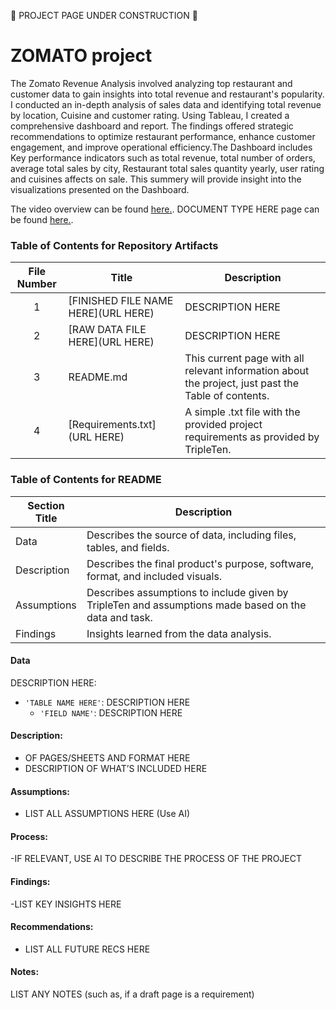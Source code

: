 🚧 PROJECT PAGE UNDER CONSTRUCTION 🚧

# ZOMATO project 
The Zomato Revenue Analysis involved analyzing top restaurant and customer data to gain insights into total revenue and restaurant's popularity. I conducted an in-depth analysis of sales data and identifying total revenue by location, Cuisine and customer rating. Using Tableau, I created a comprehensive dashboard and report. The findings offered strategic recommendations to optimize restaurant performance, enhance customer engagement, and improve operational efficiency.The Dashboard includes Key performance indicators such
as total revenue, total number of orders, average total sales by city,
Restaurant total sales quantity yearly, user rating and cuisines affects
on sale. This summery will provide insight into the visualizations
presented on the Dashboard.


The video overview can be found <a href='INSERT [VIDEO](https://public.tableau.com/views/finalproject_17202217828690/TotalofTopRestuarantswithTotalRevenue?:language=en-US&:sid=&:redirect=auth&:display_count=n&:origin=viz_share_link) URL HERE' target=_blank><u>here</u>.</a>.
DOCUMENT TYPE HERE page can be found <a href='INSERT URL HERE' target=_blank><u>here</u>.</a>.

### Table of Contents for Repository Artifacts
| File Number | Title | Description |
| :-----------: | ----------- |----------- |
| 1 | [FINISHED FILE NAME HERE](URL HERE) | DESCRIPTION HERE |
| 2 | [RAW DATA FILE HERE](URL HERE) | DESCRIPTION HERE |
| 3 | README.md | This current page with all relevant information about the project, just past the Table of contents. |
| 4 | [Requirements.txt](URL HERE) | A simple .txt file with the provided project requirements as provided by TripleTen. |

### Table of Contents for README
| Section Title | Description |
| ----------- |----------- |
| Data | Describes the source of data, including files, tables, and fields. |
| Description | Describes the final product's purpose, software, format, and included visuals. |
| Assumptions | Describes assumptions to include given by TripleTen and assumptions made based on the data and task. |
| Findings | Insights learned from the data analysis. |

#### Data
DESCRIPTION HERE:
- `'TABLE NAME HERE'`: DESCRIPTION HERE
    - `'FIELD NAME'`: DESCRIPTION HERE
  
#### Description:
- OF PAGES/SHEETS AND FORMAT HERE
- DESCRIPTION OF WHAT’S INCLUDED HERE

#### Assumptions:
- LIST ALL ASSUMPTIONS HERE (Use AI)

#### Process:
-IF RELEVANT, USE AI TO DESCRIBE THE PROCESS OF THE PROJECT


#### Findings:
-LIST KEY INSIGHTS HERE

#### Recommendations:
- LIST ALL FUTURE RECS HERE

#### Notes:
LIST ANY NOTES (such as, if a draft page is a requirement)


